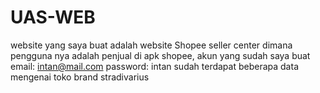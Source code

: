 # UAS-WEB
website yang saya buat adalah website Shopee seller center dimana pengguna nya adalah penjual di apk shopee, akun yang sudah saya buat email: intan@mail.com password: intan sudah terdapat beberapa data mengenai toko brand stradivarius
